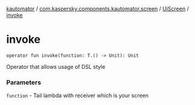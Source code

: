 [kautomator](../../index.md) / [com.kaspersky.components.kautomator.screen](../index.md) / [UiScreen](index.md) / [invoke](./invoke.md)

# invoke

`operator fun invoke(function: T.() -> Unit): Unit`

Operator that allows usage of DSL style

### Parameters

`function` - Tail lambda with receiver which is your screen